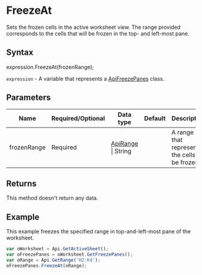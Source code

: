 # FreezeAt

Sets the frozen cells in the active worksheet view. The range provided corresponds to the cells that will be frozen in the top- and left-most pane.

## Syntax

expression.FreezeAt(frozenRange);

`expression` - A variable that represents a [ApiFreezePanes](../ApiFreezePanes.md) class.

## Parameters

| **Name** | **Required/Optional** | **Data type** | **Default** | **Description** |
| ------------- | ------------- | ------------- | ------------- | ------------- |
| frozenRange | Required | [ApiRange](../../ApiRange/ApiRange.md) &#124; String |  | A range that represents the cells to be frozen. |

## Returns

This method doesn't return any data.

## Example

This example freezes the specified range in top-and-left-most pane of the worksheet.

```javascript
var oWorksheet = Api.GetActiveSheet();
var oFreezePanes = oWorksheet.GetFreezePanes();
var oRange = Api.GetRange('H2:K4');
oFreezePanes.FreezeAt(oRange);
```
